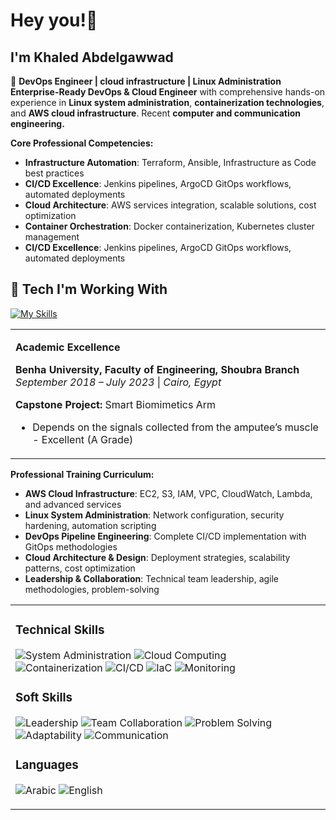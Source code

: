 # Hey you!👋
## I'm Khaled Abdelgawwad
  
🎯 **DevOps Engineer | cloud infrastructure | Linux Administration**  
**Enterprise-Ready DevOps & Cloud Engineer** with comprehensive hands-on experience in **Linux system administration**, **containerization technologies**, and **AWS cloud infrastructure**. Recent **computer and communication engineering.**

**Core Professional Competencies:**
- **Infrastructure Automation**: Terraform, Ansible, Infrastructure as Code best practices
- **CI/CD Excellence**: Jenkins pipelines, ArgoCD GitOps workflows, automated deployments  
- **Cloud Architecture**: AWS services integration, scalable solutions, cost optimization
- **Container Orchestration**: Docker containerization, Kubernetes cluster management
- **CI/CD Excellence**: Jenkins pipelines, ArgoCD GitOps workflows, automated deployments  

## 🔧 Tech I'm Working With

[![My Skills](https://skillicons.dev/icons?i=linux,vim,bash,py,c,git,aws,docker,terraform,githubactions,kubernetes,jenkins&perline=4)]()

<table>
<tr>
<td width="50%">

**Academic Excellence**

<div align="center">


</div>

**Benha University, Faculty of Engineering, Shoubra Branch**  
*September 2018 – July 2023* | *Cairo, Egypt*

**Capstone Project:** Smart Biomimetics Arm 
* Depends on the signals collected from the amputee’s muscle - Excellent (A Grade)
</div>
</td>
</tr>
</table>

**Professional Training Curriculum:**
- **AWS Cloud Infrastructure**: EC2, S3, IAM, VPC, CloudWatch, Lambda, and advanced services
- **Linux System Administration**: Network configuration, security hardening, automation scripting
- **DevOps Pipeline Engineering**: Complete CI/CD implementation with GitOps methodologies
- **Cloud Architecture & Design**: Deployment strategies, scalability patterns, cost optimization
- **Leadership & Collaboration**: Technical team leadership, agile methodologies, problem-solving


<div align="center">

<table>
<tr>
<td width="100%">

### Technical Skills

![System Administration](https://img.shields.io/badge/Linux%20System%20Admin-Advanced-FF6B6B?style=flat-square&logoColor=white)
![Cloud Computing](https://img.shields.io/badge/AWS%20Cloud%20Services-Advanced-4ECDC4?style=flat-square&logoColor=white)
![Containerization](https://img.shields.io/badge/Docker%20%26%20K8s-Proficient-45B7D1?style=flat-square&logoColor=white)
![CI/CD](https://img.shields.io/badge/Jenkins%20%26%20ArgoCD-Hands--on-96CEB4?style=flat-square&logoColor=white)
![IaC](https://img.shields.io/badge/Terraform%20%26%20Ansible-Learning-FFEAA7?style=flat-square&logoColor=black)
![Monitoring](https://img.shields.io/badge/Prometheus%20%26%20Grafana-Familiar-DDA0DD?style=flat-square&logoColor=white)

### Soft Skills

![Leadership](https://img.shields.io/badge/Leadership-Strong-FF6B6B?style=flat-square&logoColor=white)
![Team Collaboration](https://img.shields.io/badge/Team%20Collaboration-Excellent-4ECDC4?style=flat-square&logoColor=white)
![Problem Solving](https://img.shields.io/badge/Problem%20Solving-Analytical-45B7D1?style=flat-square&logoColor=white)
![Adaptability](https://img.shields.io/badge/Quick%20Learner-Fast%20Adaptation-96CEB4?style=flat-square&logoColor=white)
![Communication](https://img.shields.io/badge/Communication-Clear%20%26%20Technical-FFEAA7?style=flat-square&logoColor=black)

### Languages

![Arabic](https://img.shields.io/badge/Arabic-Native%20Speaker-28A745?style=flat-square&logoColor=white)
![English](https://img.shields.io/badge/English-Proficient-007BFF?style=flat-square&logoColor=white)

</td>
<td width="40%">

